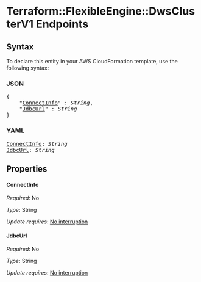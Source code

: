 # Terraform::FlexibleEngine::DwsClusterV1 Endpoints

## Syntax

To declare this entity in your AWS CloudFormation template, use the following syntax:

### JSON

<pre>
{
    "<a href="#connectinfo" title="ConnectInfo">ConnectInfo</a>" : <i>String</i>,
    "<a href="#jdbcurl" title="JdbcUrl">JdbcUrl</a>" : <i>String</i>
}
</pre>

### YAML

<pre>
<a href="#connectinfo" title="ConnectInfo">ConnectInfo</a>: <i>String</i>
<a href="#jdbcurl" title="JdbcUrl">JdbcUrl</a>: <i>String</i>
</pre>

## Properties

#### ConnectInfo

_Required_: No

_Type_: String

_Update requires_: [No interruption](https://docs.aws.amazon.com/AWSCloudFormation/latest/UserGuide/using-cfn-updating-stacks-update-behaviors.html#update-no-interrupt)

#### JdbcUrl

_Required_: No

_Type_: String

_Update requires_: [No interruption](https://docs.aws.amazon.com/AWSCloudFormation/latest/UserGuide/using-cfn-updating-stacks-update-behaviors.html#update-no-interrupt)

